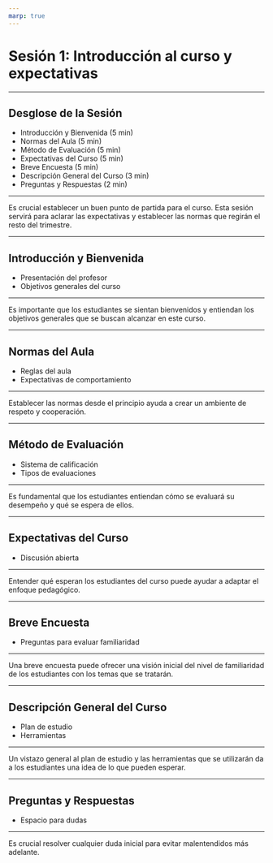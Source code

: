 ```yaml
---
marp: true
---
```


# Sesión 1: Introducción al curso y expectativas

---

## Desglose de la Sesión

- Introducción y Bienvenida (5 min)
- Normas del Aula (5 min)
- Método de Evaluación (5 min)
- Expectativas del Curso (5 min)
- Breve Encuesta (5 min)
- Descripción General del Curso (3 min)
- Preguntas y Respuestas (2 min)

---

<!-- notes -->

Es crucial establecer un buen punto de partida para el curso. Esta sesión servirá para aclarar las expectativas y establecer las normas que regirán el resto del trimestre.

---

## Introducción y Bienvenida

- Presentación del profesor
- Objetivos generales del curso

---

<!-- notes -->

Es importante que los estudiantes se sientan bienvenidos y entiendan los objetivos generales que se buscan alcanzar en este curso.

---

## Normas del Aula

- Reglas del aula
- Expectativas de comportamiento

---

<!-- notes -->

Establecer las normas desde el principio ayuda a crear un ambiente de respeto y cooperación.

---

## Método de Evaluación

- Sistema de calificación
- Tipos de evaluaciones

---

<!-- notes -->

Es fundamental que los estudiantes entiendan cómo se evaluará su desempeño y qué se espera de ellos.

---

## Expectativas del Curso

- Discusión abierta

---

<!-- notes -->

Entender qué esperan los estudiantes del curso puede ayudar a adaptar el enfoque pedagógico.

---

## Breve Encuesta

- Preguntas para evaluar familiaridad

---

<!-- notes -->

Una breve encuesta puede ofrecer una visión inicial del nivel de familiaridad de los estudiantes con los temas que se tratarán.

---

## Descripción General del Curso

- Plan de estudio
- Herramientas

---

<!-- notes -->

Un vistazo general al plan de estudio y las herramientas que se utilizarán da a los estudiantes una idea de lo que pueden esperar.

---

## Preguntas y Respuestas

- Espacio para dudas

---

<!-- notes -->

Es crucial resolver cualquier duda inicial para evitar malentendidos más adelante.
